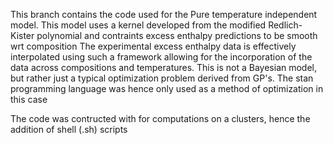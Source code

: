 This branch contains the code used for the Pure temperature independent model.
This model uses a kernel developed from the modified Redlich-Kister polynomial
and contraints excess enthalpy predictions to be smooth wrt composition 
The experimental excess enthalpy data is effectively interpolated using such a 
framework allowing for the incorporation of the data across compositions and 
temperatures. This is not a Bayesian model, but rather just a typical optimization 
problem derived from GP's. The stan programming language was hence only used as a method
of optimization in this case

The code was contructed with for computations on a clusters, hence the addition of
shell (.sh) scripts
